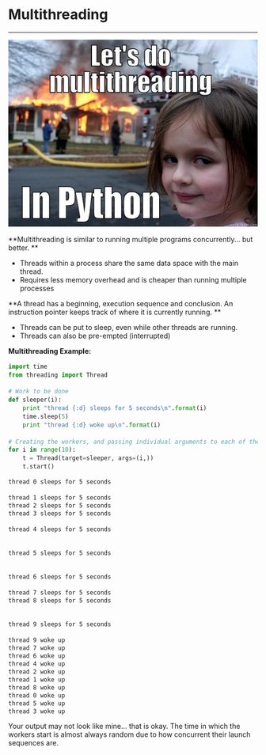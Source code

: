 # Multithreading

---

![](/assets/e0d5117bef35ea6a2f1a7baa7c1d029abb76060387f51ba05aa8f7b632782b40.jpg)

**Multithreading is similar to running multiple programs concurrently... but better. **

* Threads within a process share the same data space with the main thread.
* Requires less memory overhead and is cheaper than running multiple processes

**A thread has a beginning, execution sequence and conclusion. An instruction pointer keeps track of where it is currently running. **

* Threads can be put to sleep, even while other threads are running. 
* Threads can also be pre-empted \(interrupted\)

**Multithreading Example:**

```py
import time
from threading import Thread 

# Work to be done
def sleeper(i):
    print "thread {:d} sleeps for 5 seconds\n".format(i)
    time.sleep(5)
    print "thread {:d} woke up\n".format(i)

# Creating the workers, and passing individual arguments to each of them
for i in range(10):
    t = Thread(target=sleeper, args=(i,))
    t.start()
```

```
thread 0 sleeps for 5 seconds

thread 1 sleeps for 5 seconds
thread 2 sleeps for 5 seconds
thread 3 sleeps for 5 seconds

thread 4 sleeps for 5 seconds


thread 5 sleeps for 5 seconds


thread 6 sleeps for 5 seconds

thread 7 sleeps for 5 seconds
thread 8 sleeps for 5 seconds


thread 9 sleeps for 5 seconds

thread 9 woke up
thread 7 woke up
thread 6 woke up
thread 4 woke up
thread 2 woke up
thread 1 woke up
thread 8 woke up
thread 0 woke up
thread 5 woke up
thread 3 woke up
```

Your output may not look like mine... that is okay. The time in which the workers start is almost always random due to how concurrent their launch sequences are.

